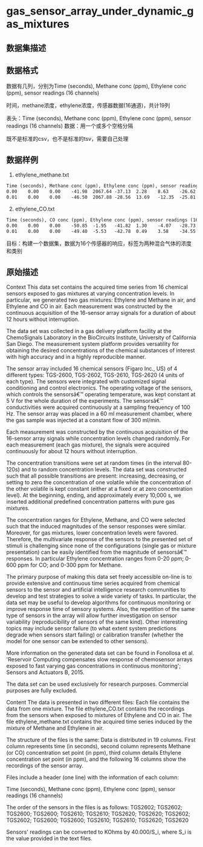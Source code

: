 # gas_sensor_array_under_dynamic_gas_mixtures

## 数据集描述

## 数据格式

数据有几列，分别为Time (seconds), Methane conc (ppm), Ethylene conc (ppm), sensor readings (16 channels) 

时间，methane浓度，ethylene浓度，传感器数据(16通道)，共计19列

表头：Time (seconds), Methane conc (ppm), Ethylene conc (ppm), sensor readings (16 channels)
数据：用一个或多个空格分隔

既不是标准的csv，也不是标准的tsv，需要自己处理

## 数据样例
1. ethylene_methane.txt
```txt
Time (seconds), Methane conc (ppm), Ethylene conc (ppm), sensor readings (16 channels) 
0.00    0.00    0.00    -41.98  2067.64 -37.13  2.28    8.63    -26.62  -8.46   -0.33   3437.73 2728.14 4054.03 4007.89 4478.27 5056.98 3639.09 3128.49
0.01    0.00    0.00    -46.50  2067.88 -28.56  13.69   -12.35  -25.81  -5.04   -5.04   3432.44 2734.47 4038.62 4019.40 4496.72 5051.81 3636.97 3115.03
```

2. ethylene_CO.txt
```txt
Time (seconds), CO conc (ppm), Ethylene conc (ppm), sensor readings (16 channels) 
0.00    0.00    0.00    -50.85  -1.95   -41.82  1.30    -4.07   -28.73  -13.49  -3.25   55139.95 50669.50 9626.26 9762.62 24544.02 21420.68 7650.61 6928.42
0.01    0.00    0.00    -49.40  -5.53   -42.78  0.49    3.58    -34.55  -9.59   5.37    54395.77 50046.91 9433.20 9591.21 24137.13 20930.33 7498.79 6800.66
```

目标：构建一个数据集，数据为16个传感器的响应，标签为两种混合气体的浓度和类别

## 原始描述
Context
This data set contains the acquired time series from 16 chemical sensors exposed to gas mixtures at varying concentration levels. In particular, we generated two gas mixtures: Ethylene and Methane in air, and Ethylene and CO in air. Each measurement was constructed by the continuous acquisition of the 16-sensor array signals for a duration of about 12 hours without interruption.

The data set was collected in a gas delivery platform facility at the ChemoSignals Laboratory in the BioCircuits Institute, University of California San Diego. The measurement system platform provides versatility for obtaining the desired concentrations of the chemical substances of interest with high accuracy and in a highly reproducible manner.

The sensor array included 16 chemical sensors (Figaro Inc., US) of 4 different types: TGS-2600, TGS-2602, TGS-2610, TGS-2620 (4 units of each type). The sensors were integrated with customized signal conditioning and control electronics. The operating voltage of the sensors, which controls the sensorsâ€™ operating temperature, was kept constant at 5 V for the whole duration of the experiments. The sensorsâ€™ conductivities were acquired continuously at a sampling frequency of 100 Hz. The sensor array was placed in a 60 ml measurement chamber, where the gas sample was injected at a constant flow of 300 ml/min.

Each measurement was constructed by the continuous acquisition of the 16-sensor array signals while concentration levels changed randomly. For each measurement (each gas mixture), the signals were acquired continuously for about 12 hours without interruption.

The concentration transitions were set at random times (in the interval 80-120s) and to random concentration levels. The data set was constructed such that all possible transitions are present: increasing, decreasing, or setting to zero the concentration of one volatile while the concentration of the other volatile is kept constant (either at a fixed or at zero concentration level). At the beginning, ending, and approximately every 10,000 s, we inserted additional predefined concentration patterns with pure gas mixtures.

The concentration ranges for Ethylene, Methane, and CO were selected such that the induced magnitudes of the sensor responses were similar. Moreover, for gas mixtures, lower concentration levels were favored. Therefore, the multivariate response of the sensors to the presented set of stimuli is challenging since none of the configurations (single
gas or mixture presentation) can be easily identified from the magnitude of sensorsâ€™ responses. In particular Ethylene concentration ranges from 0-20 ppm; 0-600 ppm for CO; and 0-300 ppm for Methane.

The primary purpose of making this data set freely accessible on-line is to provide extensive and continuous time series acquired from chemical sensors to the sensor and artificial intelligence research communities to develop and test strategies to solve a wide variety of tasks. In particular, the data set may be useful to develop algorithms for continuous monitoring or improve response time of sensory systems. Also, the repetition of the same type of sensors in the array will allow further investigation on sensor variability (reproducibility of sensors of the same kind). Other interesting topics may include sensor failure (to what extent system predictions degrade when sensors start failing) or calibration transfer (whether the model for one sensor can be extended to other sensors).

More information on the generated data set can be found in Fonollosa et al. 'Reservoir Computing compensates slow response of chemosensor arrays exposed to fast varying gas concentrations in continuous monitoring'; Sensors and Actuators B, 2015.

The data set can be used exclusively for research purposes. Commercial purposes are fully excluded.

Content
The data is presented in two different files: Each file contains the data from one mixture. The file ethylene_CO.txt contains the recordings from the sensors when exposed to mixtures of Ethylene and CO in air. The file ethylene_methane.txt contains the acquired time series induced by the mixture of Methane and Ethylene in air.

The structure of the files is the same: Data is distributed in 19 columns. First column represents time (in seconds), second column represents Methane (or CO) concentration set point (in ppm), third column details Ethylene concentration set point (in ppm), and the following 16 columns show the recordings of the sensor array.

Files include a header (one line) with the information of each column:

Time (seconds), Methane conc (ppm), Ethylene conc (ppm), sensor readings (16 channels)

The order of the sensors in the files is as follows:
TGS2602; TGS2602; TGS2600; TGS2600; TGS2610; TGS2610; TGS2620; TGS2620; TGS2602; TGS2602; TGS2600; TGS2600; TGS2610; TGS2610; TGS2620; TGS2620

Sensors' readings can be converted to KOhms by 40.000/S_i, where S_i is the value provided in the text files.